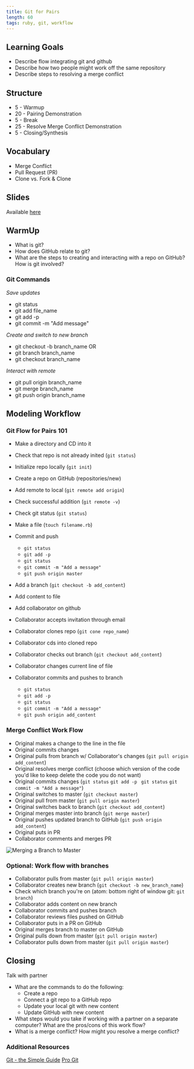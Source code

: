 ```yaml
---
title: Git for Pairs
length: 60
tags: ruby, git, workflow
---
```


## Learning Goals

* Describe flow integrating git and github
* Describe how two people might work off the same repository
* Describe steps to resolving a merge conflict

## Structure

* 5   - Warmup
* 20  - Pairing Demonstration
* 5   - Break
* 25  - Resolve Merge Conflict Demonstration
* 5   - Closing/Synthesis

## Vocabulary

* Merge Conflict
* Pull Request (PR)
* Clone vs. Fork & Clone

## Slides

Available [here](../slides/git_for_pairs)

## WarmUp

* What is git?
* How does GitHub relate to git?
* What are the steps to creating and interacting with a repo on GitHub? How is git involved?

### Git Commands

*Save updates*
* git status
* git add file_name
* git add -p
* git commit -m "Add message"

*Create and switch to new branch*
* git checkout -b branch_name
OR
* git branch branch_name
* git checkout branch_name

*Interact with remote*
* git pull origin branch_name
* git merge branch_name
* git push origin branch_name

## Modeling Workflow

### Git Flow for Pairs 101

* Make a directory and CD into it
* Check that repo is not already inited
  (`git status`)
* Initialize repo locally
  (`git init`)
* Create a repo on GitHub
  (repositories/new)
* Add remote to local
  (`git remote add origin`)
* Check successful addition
  (`git remote -v`)
* Check git status
  (`git status`)
* Make a file
  (`touch filename.rb`)
* Commit and push
  - `git status`
  - `git add -p`
  - `git status`
  - `git commit -m "Add a message"`
  - `git push origin master`
* Add a branch (`git checkout -b add_content`)
* Add content to file

* Add collaborator on github
* Collaborator accepts invitation through email
* Collaborator clones repo (`git cone repo_name`)
* Collaborator cds into cloned repo
* Collaborator checks out branch (`git checkout add_content`)
* Collaborator changes current line of file
* Collaborator commits and pushes to branch
  - `git status`
  - `git add -p`
  - `git status`
  - `git commit -m "Add a message"`
  - `git push origin add_content`

### Merge Conflict Work Flow

* Original makes a change to the line in the file
* Original commits changes
* Original pulls from branch w/ Collaborator's changes
  (`git pull origin add_content`)
* Original resolves merge conflict
  (choose which version of the code you'd like to keep
   delete the code you do not want)
* Original commits changes
  (`git status`
   `git add -p`
   ` git status`
   `git commit -m "Add a message"`)
* Original switches to master (`git checkout master`)
* Original pull from master (`git pull origin master`)
* Original switches back to branch (`git checkout add_content`)
* Original merges master into branch (`git merge master`)
* Original pushes updated branch to GitHub
  (`git push origin add_content`)
* Original puts in PR
* Collaborator comments and merges PR

![Merging a Branch to Master](https://docs.google.com/drawings/d/e/2PACX-1vR6KtiUHn_LsBfxJRYUYwgT7KJClTVLajC3OzwME6RLF1HroCbOQGuRXUcgjI-I1xfZ-LuF4R5BGbi7/pub?w=960&h=720)

### Optional: Work flow with branches

* Collaborator pulls from master
  (`git pull origin master`)
* Collaborator creates new branch
  (`git checkout -b new_branch_name`)
* Check which branch you're on
  (atom: bottom right of window
   git: `git branch`)
* Collaborator adds content on new branch
* Collaborator commits and pushes branch
* Collaborator reviews files pushed on GitHub
* Collaborator puts in a PR on GitHub
* Original merges branch to master on GitHub
* Original pulls down from master
  (`git pull origin master`)
* Collaborator pulls down from master
  (`git pull origin master`)

## Closing

Talk with partner
* What are the commands to do the following:
   - Create a repo
   - Connect a git repo to a GitHub repo
   - Update your local git with new content
   - Update GitHub with new content
* What steps would you take if working with a partner on a separate computer? What are the pros/cons of this work flow?
* What is a merge conflict? How might you resolve a merge conflict?

### Additional Resources

[Git - the Simple Guide](http://rogerdudler.github.io/git-guide/)
[Pro Git](https://git-scm.com/book/en/v2)
